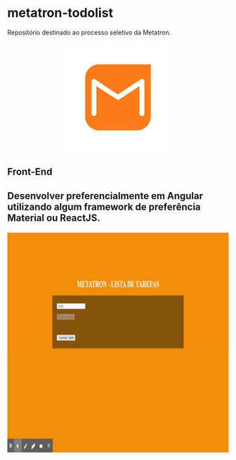 # metatron-todolist
Repositório destinado ao processo seletivo da Metatron.

<p align="center">
<img src="img/metatron.png" width="250px">
</p>

<h2>Front-End<h2>
<p>Desenvolver preferencialmente em Angular utilizando algum framework de preferência Material ou ReactJS.</p>

<p align="center">
<img src="img/metatron.gif.gif" height="500px" width="1000px">
</
